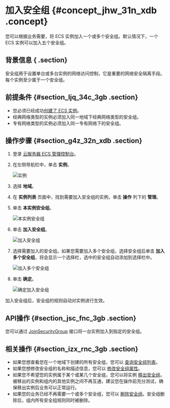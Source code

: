 # 加入安全组 {#concept_jhw_31n_xdb .concept}

您可以根据业务需要，将 ECS 实例加入一个或多个安全组。默认情况下，一个 ECS 实例可以加入五个安全组。

## 背景信息 { .section}

安全组用于设置单台或多台实例的网络访问控制，它是重要的网络安全隔离手段。每个实例至少属于一个安全组。

## 前提条件 {#section_ljq_34c_3gb .section}

-   您必须已经成功[创建了 ECS 实例](intl.zh-CN/用户指南/实例/创建实例/使用向导创建实例.md#)。
-   经典网络类型的实例必须加入同一地域下经典网络类型的安全组。
-   专有网络类型的实例必须加入同一专有网络下的安全组。

## 操作步骤 {#section_g4z_32n_xdb .section}

1.  登录 [云服务器 ECS 管理控制台](https://ecs.console.aliyun.com/?spm=a2c4g.11186623.2.9.FNEORG#/home)。
2.  在左侧导航栏中，单击 **实例**。

    ![实例](http://static-aliyun-doc.oss-cn-hangzhou.aliyuncs.com/assets/img/9652/154717555832359_zh-CN.png)

3.  选择 **地域**。
4.  在 **实例列表** 页面中，找到需要加入安全组的实例，单击 **操作** 列下的 **管理**。
5.  单击 **本实例安全组**。

    ![本实例安全组](http://static-aliyun-doc.oss-cn-hangzhou.aliyuncs.com/assets/img/9652/154717555832366_zh-CN.png)

6.  单击 **加入安全组**。

    ![加入安全组](http://static-aliyun-doc.oss-cn-hangzhou.aliyuncs.com/assets/img/9652/154717555832367_zh-CN.png)

7.  选择需要加入的安全组。如果您需要加入多个安全组，选择安全组后单击 **加入多个安全组**，将会显示一个选择栏，选中的安全组自动添加到选择栏中。

    ![加入多个安全组](http://static-aliyun-doc.oss-cn-hangzhou.aliyuncs.com/assets/img/9652/154717555832368_zh-CN.png)

8.  单击 **确定**。

    ![确定加入安全组](http://static-aliyun-doc.oss-cn-hangzhou.aliyuncs.com/assets/img/9652/154717555832369_zh-CN.png)


加入安全组后，安全组的规则自动对实例进行生效。

## API操作 {#section_jsc_fnc_3gb .section}

您可以通过 [JoinSecurityGroup](../../../../../intl.zh-CN/API参考/安全组/JoinSecurityGroup.md#) 接口将一台实例加入到指定的安全组。

## 相关操作 {#section_izx_rnc_3gb .section}

-   如果您想查看您在一个地域下创建的所有安全组，您可以 [查询安全组列表](intl.zh-CN/用户指南/安全组/查询安全组列表.md#)。
-   如果您想修改安全组的名称和描述信息，您可以 [修改安全组属性](intl.zh-CN/用户指南/安全组/修改安全组属性.md#)。
-   如果您不希望您的实例属于某个或某几个安全组，您可以将实例 [移出安全组](intl.zh-CN/用户指南/安全组/移出安全组.md#)。被移出的实例和组内的其他实例之间不再互通，建议您在操作前充分测试，确保移出实例后业务可以正常运行。
-   如果您的业务已经不再需要一个或多个安全组，您可以 [删除安全组](intl.zh-CN/用户指南/安全组/删除安全组.md#)。安全组删除后，组内所有安全组规则同时被删除。

